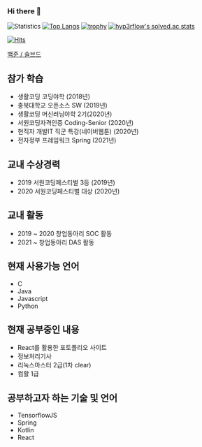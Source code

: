 ### Hi there 👋

![Statistics](https://github-readme-stats.vercel.app/api?username=lms0806&show_icons=true)
[![Top Langs](https://github-readme-stats.vercel.app/api/top-langs/?username=lms0806&layout=compact&langs_count=8)](https://github.com/anuraghazra/github-readme-stats)
[![trophy](https://github-profile-trophy.vercel.app/?username=lms0806&theme=chalk&row=1&column=7)](https://github.com/ryo-ma/github-profile-trophy)
[![hyp3rflow's solved.ac stats](https://github-readme-solvedac.hyp3rflow.vercel.app/api/?handle=lms0806)](https://solved.ac/profile/lms0806)

[![Hits](https://hits.seeyoufarm.com/api/count/incr/badge.svg?url=https%3A%2F%2Fgithub.com%2Flms0806)](https://hits.seeyoufarm.com)

<a href="https://www.acmicpc.net/user/lms0806">백준 / </a>
<a href="https://solved.ac/profile/lms0806">솔브드</a>

## 참가 학습
 - 생활코딩 코딩야학 (2018년)
 - 충북대학교 오픈소스 SW (2019년)
 - 생활코딩 머신러닝야학 2기(2020년)
 - 서원코딩자격인증 Coding-Senior (2020년)
 - 현직자 개발IT 직군 특강(네이버웹툰) (2020년)
 - 전자정부 프레임워크 Spring (2021년)

## 교내 수상경력
 - 2019 서원코딩페스티벌 3등 (2019년)
 - 2020 서원코딩페스티벌 대상 (2020년)

## 교내 활동
 - 2019 ~ 2020 창업동아리 SOC 활동
 - 2021 ~ 창업동아리 DAS 활동

## 현재 사용가능 언어
 - C
 - Java
 - Javascript
 - Python

## 현재 공부중인 내용
 - React를 활용한 포토폴리오 사이트
 - 정보처리기사
 - 리눅스마스터 2급(1차 clear)
 - 컴활 1급

## 공부하고자 하는 기술 및 언어
 - TensorflowJS
 - Spring
 - Kotlin
 - React

<!--
**lms0806/lms0806** is a ✨ _special_ ✨ repository because its `README.md` (this file) appears on your GitHub profile.

Here are some ideas to get you started:

- 🔭 I’m currently working on ...
- 🌱 I’m currently learning ...
- 👯 I’m looking to collaborate on ...
- 🤔 I’m looking for help with ...
- 💬 Ask me about ...
- 📫 How to reach me: ...
- 😄 Pronouns: ...
- ⚡ Fun fact: ...
-->

